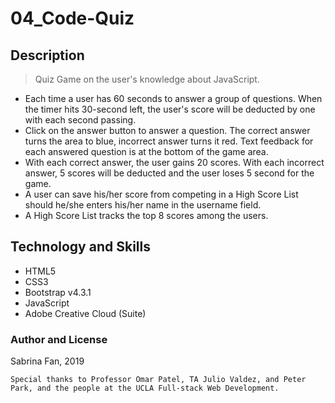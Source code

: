 # 04_Code-Quiz

## Description

>Quiz Game on the user's knowledge about JavaScript. 
* Each time a user has 60 seconds to answer a group of questions. When the timer hits 30-second left, the user's score will be deducted by one with each second passing.
* Click on the answer button to answer a question. The correct answer turns the area to blue, incorrect answer turns it red. Text feedback for each answered question is at the bottom of the game area.
* With each correct answer, the user gains 20 scores. With each incorrect answer, 5 scores will be deducted and the user loses 5 second for the game.
* A user can save his/her score from competing in a High Score List should he/she enters his/her name in the username field.
* A High Score List tracks the top 8 scores among the users.

## Technology and Skills

* HTML5
* CSS3
* Bootstrap v4.3.1
* JavaScript
* Adobe Creative Cloud (Suite)

### Author and License
Sabrina Fan, 2019

    Special thanks to Professor Omar Patel, TA Julio Valdez, and Peter Park, and the people at the UCLA Full-stack Web Development.